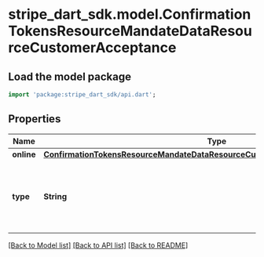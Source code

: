 # stripe_dart_sdk.model.ConfirmationTokensResourceMandateDataResourceCustomerAcceptance

## Load the model package
```dart
import 'package:stripe_dart_sdk/api.dart';
```

## Properties
Name | Type | Description | Notes
------------ | ------------- | ------------- | -------------
**online** | [**ConfirmationTokensResourceMandateDataResourceCustomerAcceptanceResourceOnline**](ConfirmationTokensResourceMandateDataResourceCustomerAcceptanceResourceOnline.md) |  | [optional] 
**type** | **String** | The type of customer acceptance information included with the Mandate. | 

[[Back to Model list]](../README.md#documentation-for-models) [[Back to API list]](../README.md#documentation-for-api-endpoints) [[Back to README]](../README.md)


